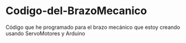 # Codigo-del-BrazoMecanico
Código que he programado para el brazo mecánico que estoy creando usando ServoMotores y Arduino
